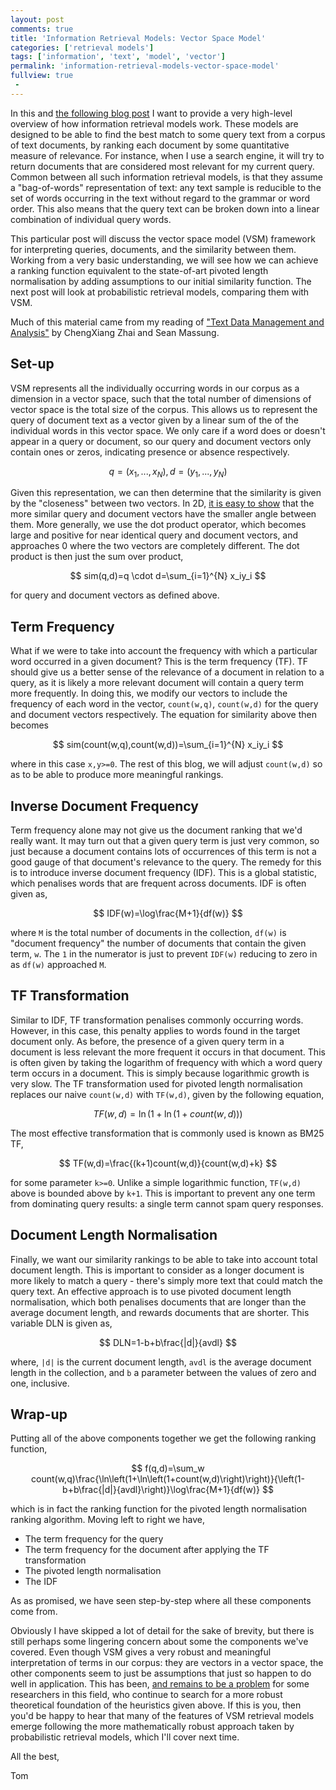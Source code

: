 ```yaml
---
layout: post
comments: true
title: 'Information Retrieval Models: Vector Space Model'
categories: ['retrieval models']
tags: ['information', 'text', 'model', 'vector']
permalink: 'information-retrieval-models-vector-space-model'
fullview: true
 -
---
```


In this and [the following blog post](http://tpgmartin.com/information-retrieval-models-probabilistic-retrieval-model) I want to provide a very high-level overview of how information retrieval models work. These models are designed to be able to find the best match to some query text from a corpus of text documents, by ranking each document by some quantitative measure of relevance. For instance, when I use a search engine, it will try to return documents that are considered most relevant for my current query. Common between all such information retrieval models, is that they assume a "bag-of-words" representation of text: any text sample is reducible to the set of words occurring in the text without regard to the grammar or word order. This also means that the query text can be broken down into a linear combination of individual query words.

This particular post will discuss the vector space model (VSM) framework for interpreting queries, documents, and the similarity between them. Working from a very basic understanding, we will see how we can achieve a ranking function equivalent to the state-of-art pivoted length normalisation by adding assumptions to our initial similarity function. The next post will look at probabilistic retrieval models, comparing them with VSM.

Much of this material came from my reading of ["Text Data Management and Analysis"](http://www.morganclaypoolpublishers.com/catalog_Orig/product_info.php?products_id=954) by ChengXiang Zhai and Sean Massung.

## Set-up

VSM represents all the individually occurring words in our corpus as a dimension in a vector space, such that the total number of dimensions of vector space is the total size of the corpus. This allows us to represent the query of document text as a vector given by a linear sum of the of the individual words in this vector space. We only care if a word does or doesn't appear in a query or document, so our query and document vectors only contain ones or zeros, indicating presence or absence respectively.

$$
    q=\left(x_1,...,x_N\right),
    d=\left(y_1,...,y_N\right)
$$

 Given this representation, we can then determine that the similarity is given by the "closeness" between two vectors. In 2D, [it is easy to show](https://en.wikipedia.org/wiki/Vector_space_model#/media/File:Vector_space_model.jpg) that the more similar query and document vectors have the smaller angle between them. More generally, we use the dot product operator, which becomes large and positive for near identical query and document vectors, and approaches 0 where the two vectors are completely different. The dot product is then just the sum over product,

$$
    sim(q,d)=q \cdot d=\sum_{i=1}^{N} x_iy_i
$$

for query and document vectors as defined above.

## Term Frequency

What if we were to take into account the frequency with which a particular word occurred in a given document? This is the term frequency (TF). TF should give us a better sense of the relevance of a document in relation to a query, as it is likely a more relevant document will contain a query term more frequently. In doing this, we modify our vectors to include the frequency of each word in the vector, `count(w,q)`, `count(w,d)` for the query and document vectors respectively. The equation for similarity above then becomes

$$
    sim(count(w,q),count(w,d))=\sum_{i=1}^{N} x_iy_i
$$

where in this case `x,y>=0`. The rest of this blog, we will adjust `count(w,d)` so as to be able to produce more meaningful rankings.

## Inverse Document Frequency

Term frequency alone may not give us the document ranking that we'd really want. It may turn out that a given query term is just very common, so just because a document contains lots of occurrences of this term is not a good gauge of that document's relevance to the query. The remedy for this is to introduce inverse document frequency (IDF). This is a global statistic, which penalises words that are frequent across documents. IDF is often given as,

$$
    IDF(w)=\log\frac{M+1}{df(w)}
$$

where `M` is the total number of documents in the collection, `df(w)` is "document frequency" the number of documents that contain the given term, `w`. The `1` in the numerator is just to prevent `IDF(w)` reducing to zero in as `df(w)` approached `M`.

## TF Transformation

Similar to IDF, TF transformation penalises commonly occurring words. However, in this case, this penalty applies to words found in the target document only. As before, the presence of a given query term in a document is less relevant the more frequent it occurs in that document. This is often given by taking the logarithm of frequency with which a word query term occurs in a document. This is simply because logarithmic growth is very slow. The TF transformation used for pivoted length normalisation replaces our naive `count(w,d)` with `TF(w,d)`, given by the following equation,

$$
    TF(w,d)=\ln\left(1+\ln\left(1+count(w,d)\right)\right)
$$

The most effective transformation that is commonly used is known as BM25 TF,

$$
    TF(w,d)=\frac{(k+1)count(w,d)}{count(w,d)+k}
$$

for some parameter `k>=0`. Unlike a simple logarithmic function, `TF(w,d)` above is bounded above by `k+1`. This is important to prevent any one term from dominating query results: a single term cannot spam query responses.

## Document Length Normalisation

Finally, we want our similarity rankings to be able to take into account total document length. This is important to consider as a longer document is more likely to match a query - there's simply more text that could match the query text. An effective approach is to use pivoted document length normalisation, which both penalises documents that are longer than the average document length, and rewards documents that are shorter. This variable DLN is given as,

$$
    DLN=1-b+b\frac{|d|}{avdl}
$$

where, `|d|` is the current document length, `avdl` is the average document length in the collection, and `b` a parameter between the values of zero and one, inclusive.

## Wrap-up

Putting all of the above components together we get the following ranking function,

$$
    f(q,d)=\sum_w count(w,q)\frac{\ln\left(1+\ln\left(1+count(w,d)\right)\right)}{\left(1-b+b\frac{|d|}{avdl}\right)}\log\frac{M+1}{df(w)}
$$

which is in fact the ranking function for the pivoted length normalisation ranking algorithm. Moving left to right we have,

* The term frequency for the query
* The term frequency for the document after applying the TF transformation
* The pivoted length normalisation
* The IDF

As as promised, we have seen step-by-step where all these components come from.

Obviously I have skipped a lot of detail for the sake of brevity, but there is still perhaps some lingering concern about some the components we've covered. Even though VSM gives a very robust and meaningful interpretation of terms in our corpus: they are vectors in a vector space, the other components seem to just be assumptions that just so happen to do well in application. This has been, [and remains to be a problem](http://citeseerx.ist.psu.edu/viewdoc/download?doi=10.1.1.97.7340&rep=rep1&type=pdf) for some researchers in this field, who continue to search for a more robust theoretical foundation of the heuristics given above. If this is you, then you'd be happy to hear that many of the features of VSM retrieval models emerge following the more mathematically robust approach taken by probabilistic retrieval models, which I'll cover next time.

All the best,

Tom
